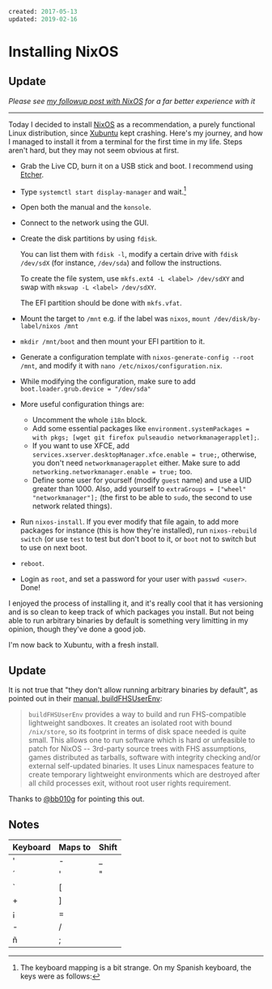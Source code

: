 ```meta
created: 2017-05-13
updated: 2019-02-16
```

Installing NixOS
================

Update
------

*Please see [my followup post with NixOS](../installing_nixos_2/index.html) for a far better experience with it*

----------------------------------------

Today I decided to install [NixOS](http://nixos.org/) as a recommendation, a purely functional Linux distribution, since [Xubuntu](https://xubuntu.org/) kept crashing. Here's my journey, and how I managed to install it from a terminal for the first time in my life. Steps aren't hard, but they may not seem obvious at first.

* Grab the Live CD, burn it on a USB stick and boot. I recommend using [Etcher](https://etcher.io/).
* Type `systemctl start display-manager` and wait.[^1]
* Open both the manual and the `konsole`.
* Connect to the network using the GUI.
* Create the disk partitions by using `fdisk`.

  You can list them with `fdisk -l`, modify a certain drive with `fdisk /dev/sdX` (for instance, `/dev/sda`) and follow the instructions.

  To create the file system, use `mkfs.ext4 -L <label> /dev/sdXY` and swap with `mkswap -L <label> /dev/sdXY`.

  The EFI partition should be done with `mkfs.vfat`.

* Mount the target to `/mnt` e.g. if the label was `nixos`, `mount /dev/disk/by-label/nixos /mnt`
* `mkdir /mnt/boot` and then mount your EFI partition to it.
* Generate a configuration template with `nixos-generate-config --root /mnt`, and modify it with `nano /etc/nixos/configuration.nix`.
* While modifying the configuration, make sure to add `boot.loader.grub.device = "/dev/sda"`
* More useful configuration things are:
  * Uncomment the whole `i18n` block.
  * Add some essential packages like `environment.systemPackages = with pkgs; [wget git firefox pulseaudio networkmanagerapplet];`.
  * If you want to use XFCE, add `services.xserver.desktopManager.xfce.enable = true;`, otherwise, you don't need `networkmanagerapplet` either. Make sure to add `networking.networkmanager.enable = true;` too.
  * Define some user for yourself (modify `guest` name) and use a UID greater than 1000. Also, add yourself to `extraGroups = ["wheel" "networkmanager"];` (the first to be able to `sudo`, the second to use network related things).

* Run `nixos-install`. If you ever modify that file again, to add more packages for instance (this is how they're installed), run `nixos-rebuild switch` (or use `test` to test but don't boot to it, or `boot` not to switch but to use on next boot.
* `reboot`.
* Login as `root`, and set a password for your user with `passwd <user>`. Done!

I enjoyed the process of installing it, and it's really cool that it has versioning and is so clean to keep track of which packages you install. But not being able to run arbitrary binaries by default is something very limitting in my opinion, though they've done a good job.

I'm now back to Xubuntu, with a fresh install.

Update
------

It is not true that "they don't allow running arbitrary binaries by default", as pointed out in their [manual, buildFHSUserEnv](https://nixos.org/nixpkgs/manual/#sec-fhs-environments):

> `buildFHSUserEnv` provides a way to build and run FHS-compatible lightweight sandboxes. It creates an isolated root with bound `/nix/store`, so its footprint in terms of disk space needed is quite small. This allows one to run software which is hard or unfeasible to patch for NixOS -- 3rd-party source trees with FHS assumptions, games distributed as tarballs, software with integrity checking and/or external self-updated binaries. It uses Linux namespaces feature to create temporary lightweight environments which are destroyed after all child processes exit, without root user rights requirement.

Thanks to [@bb010g](https://github.com/bb010g) for pointing this out.

Notes
-----

[^1]: The keyboard mapping is a bit strange. On my Spanish keyboard, the keys were as follows:

|Keyboard|Maps to|Shift
|---|---|---|
|'|-|_|
|´|'|"|
|`|[| |
|+|]| |
|¡|=| |
|-|/| |
|ñ|;| |

